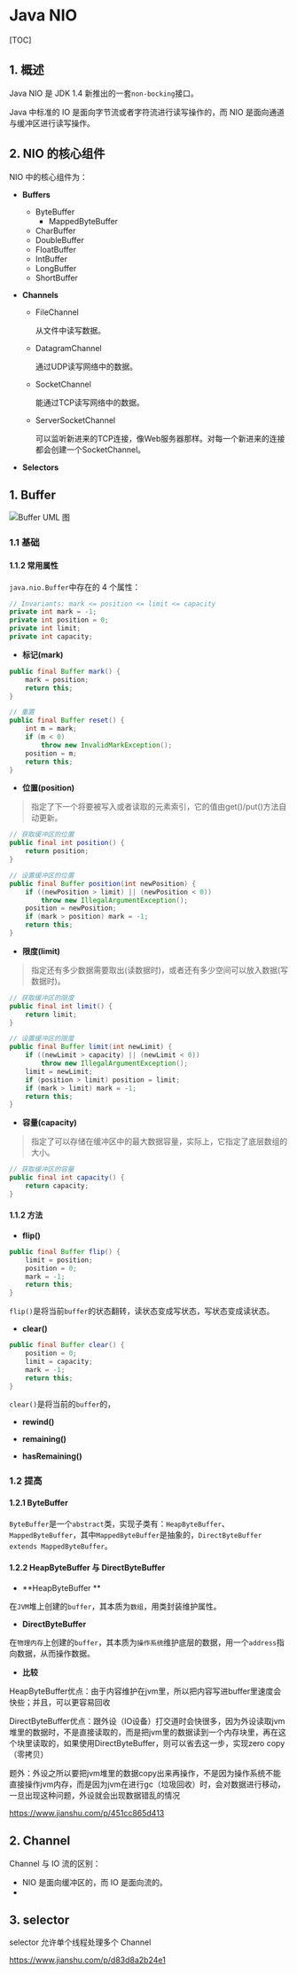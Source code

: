 # Java NIO

[TOC]

## 1. 概述

Java NIO 是 JDK 1.4 新推出的一套`non-bocking`接口。

Java 中标准的 IO 是面向字节流或者字符流进行读写操作的，而 NIO 是面向通道与缓冲区进行读写操作。

## 2. NIO 的核心组件

NIO 中的核心组件为：

- **Buffers**
  - ByteBuffer
    - MappedByteBuffer
  - CharBuffer
  - DoubleBuffer
  - FloatBuffer
  - IntBuffer
  - LongBuffer
  - ShortBuffer

- **Channels**

  - FileChannel

    从文件中读写数据。

  - DatagramChannel

    通过UDP读写网络中的数据。

  - SocketChannel

    能通过TCP读写网络中的数据。

  - ServerSocketChannel

    可以监听新进来的TCP连接，像Web服务器那样。对每一个新进来的连接都会创建一个SocketChannel。

- **Selectors**



## 1. Buffer

![Buffer UML 图](../images/0_131088834611J5.gif)

### 1.1 基础

#### 1.1.2 常用属性

`java.nio.Buffer`中存在的 4 个属性：

```java
// Invariants: mark <= position <= limit <= capacity
private int mark = -1;
private int position = 0;
private int limit;
private int capacity;
```

- **标记(mark)**

>

```java
public final Buffer mark() {
    mark = position;
    return this;
}

// 重置
public final Buffer reset() {
    int m = mark;
    if (m < 0)
        throw new InvalidMarkException();
    position = m;
    return this;
}
```

- **位置(position)**

> 指定了下一个将要被写入或者读取的元素索引，它的值由get()/put()方法自动更新。

```java
// 获取缓冲区的位置
public final int position() {
    return position;
}

// 设置缓冲区的位置
public final Buffer position(int newPosition) {
    if ((newPosition > limit) || (newPosition < 0))
        throw new IllegalArgumentException();
    position = newPosition;
    if (mark > position) mark = -1;
    return this;
}
```

- **限度(limit)**

> 指定还有多少数据需要取出(读数据时)，或者还有多少空间可以放入数据(写数据时)。

```java
// 获取缓冲区的限度
public final int limit() {
    return limit;
}

// 设置缓冲区的限度
public final Buffer limit(int newLimit) {
    if ((newLimit > capacity) || (newLimit < 0))
        throw new IllegalArgumentException();
    limit = newLimit;
    if (position > limit) position = limit;
    if (mark > limit) mark = -1;
    return this;
}
```

- **容量(capacity)**

> 指定了可以存储在缓冲区中的最大数据容量，实际上，它指定了底层数组的大小。

```java
// 获取缓冲区的容量
public final int capacity() {
    return capacity;
}
```

#### 1.1.2 方法

- **flip()**

```java
public final Buffer flip() {
    limit = position;
    position = 0;
    mark = -1;
    return this;
}
```

`flip()`是将当前`buffer`的状态翻转，读状态变成写状态，写状态变成读状态。

- **clear()**

```java
public final Buffer clear() {
    position = 0;
    limit = capacity;
    mark = -1;
    return this;
}
```

`clear()`是将当前的`buffer`的，

- **rewind()**



- **remaining()**



- **hasRemaining()**



### 1.2 提高

#### 1.2.1 ByteBuffer

`ByteBuffer`是一个`abstract`类，实现子类有：`HeapByteBuffer`、`MappedByteBuffer`，其中`MappedByteBuffer`是抽象的，`DirectByteBuffer extends MappedByteBuffer`。

#### 1.2.2 HeapByteBuffer 与 DirectByteBuffer

- **HeapByteBuffer **

在`JVM`堆上创建的`buffer`，其本质为`数组`，用类封装维护属性。

- **DirectByteBuffer**

在`物理内存`上创建的`buffer`，其本质为`操作系统`维护底层的数据，用一个`address`指向数据，从而操作数据。

- **比较**

HeapByteBuffer优点：由于内容维护在jvm里，所以把内容写进buffer里速度会快些；并且，可以更容易回收

DirectByteBuffer优点：跟外设（IO设备）打交道时会快很多，因为外设读取jvm堆里的数据时，不是直接读取的，而是把jvm里的数据读到一个内存块里，再在这个块里读取的，如果使用DirectByteBuffer，则可以省去这一步，实现zero copy（零拷贝） 

题外：外设之所以要把jvm堆里的数据copy出来再操作，不是因为操作系统不能直接操作jvm内存，而是因为jvm在进行gc（垃圾回收）时，会对数据进行移动，一旦出现这种问题，外设就会出现数据错乱的情况

https://www.jianshu.com/p/451cc865d413

## 2. Channel

Channel 与 IO 流的区别：

- NIO 是面向缓冲区的，而 IO 是面向流的。
- 

## 3. selector

selector 允许单个线程处理多个 Channel

https://www.jianshu.com/p/d83d8a2b24e1